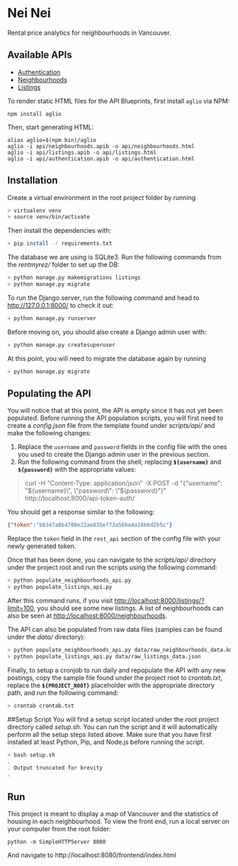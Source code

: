 # Nei Nei
Rental price analytics for neighbourhoods in Vancouver.

## Available APIs

- [Authentication](api/authentication.apib)
- [Neighbourhoods](api/neighbourhoods.apib)
- [Listings](api/listings.apib)

To render static HTML files for the API Blueprints, first install `aglio` via NPM:

```
npm install aglio
```

Then, start generating HTML:

```
alias aglio=$(npm bin)/aglio
aglio -i api/neighbourhoods.apib -o api/neighbourhoods.html
aglio -i api/listings.apib -o api/listings.html
aglio -i api/authentication.apib -o api/authentication.html
```

## Installation
Create a virtual environment in the root project folder by running

```bash
> virtualenv venv
> source venv/bin/activate
```

Then install the dependencies with:

```bash
> pip install -r requirements.txt
```

The database we are using is SQLite3. Run the following commands from the *rentmyrez/* folder to set up the DB:

```bash
> python manage.py makemigrations listings
> python manage.py migrate
```

To run the Django server, run the following command and head to http://127.0.0.1:8000/ to check it out:

```bash
> python manage.py runserver
```

Before moving on, you should also create a Django admin user with:

```bash
> python manage.py createsuperuser
```

At this point, you will need to migrate the database again by running

```bash
> python manage.py migrate
```

## Populating the API
You will notice that at this point, the API is empty since it has not yet been populated. Before running the API population scripts, you will first need to create a *config.json* file from the template found under *scripts/api/* and make the following changes:

1. Replace the `username` and `password` fields in the config file with the ones you used to create the Django admin user in the previous section.
2. Run the following command from the shell, replacing **`${username}`** and **`${password}`** with the appropriate values:

 > curl -H "Content-Type: application/json" -X POST -d "{\"username\": \"${username}\", \"password\": \"${password}\"}" http://localhost:8000/api-token-auth/

 You should get a response similar to the following:

 ```json
 {"token":"b8347a8b4708e22ae835ef73a56ba4a16b6d2b5c"}
 ```

 Replace the `token` field in the `rest_api` section of the config file with your newly generated token.

Once that has been done, you can navigate to the *scripts/api/* directory under the project root and run the scripts using the following command:

```bash
> python populate_neighbourhoods_api.py
> python populate_listings_api.py
```

After this command runs, if you visit [http://localhost:8000/listings/?limit=100](http://localhost:8000/listings/?limit=100), you should see some new listings. A list of neighbourhoods can also be seen at [http://localhost:8000/neighbourhoods](http://localhost:8000/neighbourhoods).

The API can also be populated from raw data files (samples can be found under the *data/* directory):

```bash
> python populate_neighbourhoods_api.py data/raw_neighbourhoods_data.kml
> python populate_listings_api.py data/raw_listings_data.json
```

Finally, to setup a cronjob to run daily and repopulate the API with any new postings, copy the sample file found under the project root to *crontab.txt*, replace the **`${PROJECT_ROOT}`** placeholder with the appropriate directory path, and run the following command:

```bash
> crontab crontab.txt
```

##Setup Script
You will find a setup script located under the root project directory called *setup.sh*. You can run the script and it will automatically perform all the setup steps listed above. Make sure that you have first installed at least Python, Pip, and Node.js before running the script.

```bash
> bash setup.sh
.
. Output truncated for brevity
.
```

## Run
This project is meant to display a map of Vancouver and the statistics of housing in each neighbourhood. To view the front end, run a local server on your computer from the root folder:
```
python -m SimpleHTTPServer 8080
```
And navigate to http://localhost:8080/frontend/index.html

